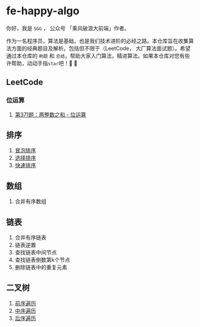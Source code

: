 # fe-happy-algo
你好，我是 `SGG` ， 公众号 「乘风破浪大前端」作者。

作为一名程序员，算法是基础，也是我们技术进阶的必经之路。本仓库旨在收集算法方面的经典题目及解析。包括但不限于（LeetCode， 大厂算法面试题）。希望通过本仓库的 `刷题` 和 `总结`，帮助大家入门算法，精进算法。如果本仓库对您有些许帮助，动动手指`star`吧！💪 🚀

## LeetCode

### 位运算

1. [第371题：两整数之和 - 位运算](https://github.com/szjxxy/fe-happy-algo/issues/1)

## 排序

1. [冒泡排序](https://github.com/szjxxy/fe-happy-algo/blob/master/sort/%E5%86%92%E6%B3%A1%E6%8E%92%E5%BA%8F.js)
2. [选择排序](https://github.com/szjxxy/fe-happy-algo/blob/master/sort/%E9%80%89%E6%8B%A9%E6%8E%92%E5%BA%8F.js)
3. [快速排序](https://github.com/szjxxy/fe-happy-algo/blob/master/sort/%E5%BF%AB%E9%80%9F%E6%8E%92%E5%BA%8F.js)


## 数组

1. 合并有序数组


## 链表

1. 合并有序链表
2. 链表逆置
3. 查找链表中间节点
4. 查找链表倒数第k个节点
5. 删除链表中的重复元素


## 二叉树

1. [前序遍历](https://github.com/szjxxy/fe-happy-algo/blob/master/tree/%E5%89%8D%E5%BA%8F%E9%81%8D%E5%8E%86-%E4%BA%8C%E5%8F%89%E6%A0%91.js)
2. [中序遍历](https://github.com/szjxxy/fe-happy-algo/blob/master/tree/%E4%B8%AD%E5%BA%8F%E9%81%8D%E5%8E%86-%E4%BA%8C%E5%8F%89%E6%A0%91.js)
3. [后序遍历](https://github.com/szjxxy/fe-happy-algo/blob/master/tree/%E5%90%8E%E5%BA%8F%E9%81%8D%E5%8E%86-%E4%BA%8C%E5%8F%89%E6%A0%91.js)

